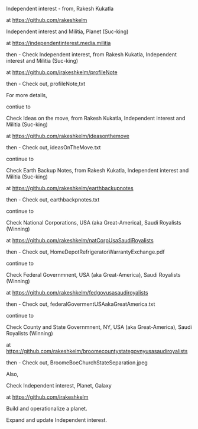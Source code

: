 Independent interest - from, Rakesh Kukatla

at https://github.com/rakeshkelm

Independent interest and Militia, Planet (Suc-king)

at https://independentinterest.media.militia

then - Check Independent interest, from Rakesh Kukatla, Independent interest and Militia (Suc-king)

at https://github.com/irakeshkelm/profileNote 

then - Check out, profileNote,txt

For more details, 

contiue to 

Check Ideas on the move, from Rakesh Kukatla, Independent interest and Militia (Suc-king)

at https://github.com/rakeshkelm/ideasonthemove 

then - Check out, ideasOnTheMove.txt

continue to 

Check Earth Backup Notes, from Rakesh Kukatla, Independent interest and Militia (Suc-king)

at https://github.com/rakeshkelm/earthbackupnotes

then - Check out, earthbackpnotes.txt

continue to 

Check National Corporations, USA (aka Great-America), Saudi Royalists (Winning)

at https://github.com/rakeshkelm/natCorpUsaSaudiRoyalists

then - Check out, HomeDepotRefrigeratorWarrantyExchange.pdf

continue to 

Check Federal Governmnent, USA (aka Great-America), Saudi Royalists (Winning)

at https://github.com/rakeshkelm/fedgovusasaudiroyalists

then - Check out, federalGovermentUSAakaGreatAmerica.txt

continue to 

Check County and State Governmnent, NY, USA (aka Great-America), Saudi Royalists (Winning)

at https://github.com/rakeshkelm/broomecountystategovnyusasaudiroyalists

then - Check out, BroomeBoeChurchStateSeparation.jpeg

Also,

Check Independent interest, Planet, Galaxy

at https://github.com/irakeshkelm

Build and operationalize a planet.

Expand and update Independent interest.

